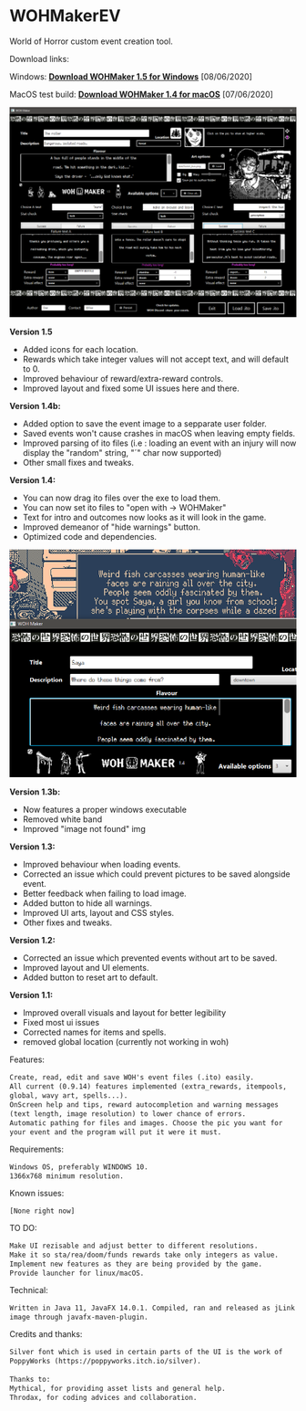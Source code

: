 # WOHMakerEV

World of Horror custom event creation tool.

Download links: 

Windows: <b>[Download WOHMaker 1.5 for Windows](WOHMaker1.5.zip?raw=true)</b> [08/06/2020]

MacOS test build: <b>[Download WOHMaker 1.4 for macOS](WOHMaker1.4%20macOS%20bundled%20JRE.zip?raw=true)</b> [07/06/2020]

![wohmakert](wohmaker.png)

**Version 1.5**
- Added icons for each location.
- Rewards which take integer values will not accept text, and will default to 0.
- Improved behaviour of reward/extra-reward controls.
- Improved layout and fixed some UI issues here and there.

**Version 1.4b:**
- Added option to save the event image to a sepparate user folder.
- Saved events won't cause crashes in macOS when leaving empty fields.
- Improved parsing of ito files (i.e : loading an event with an injury will now display the "random" string, "´" char now supported)
- Other small fixes and tweaks.

**Version 1.4:**
- You can now drag ito files over the exe to load them.
- You can now set ito files to "open with -> WOHMaker" 
- Text for intro and outcomes now looks as it will look in the game.
- Improved demeanor of "hide warnings" button.
- Optimized code and dependencies.

![wohmakert](wohmakerb.png)

**Version 1.3b:**
- Now features a proper windows executable
- Removed white band
- Improved "image not found" img

**Version 1.3:**
- Improved behaviour when loading events.
- Corrected an issue which could prevent pictures to be saved alongside event.
- Better feedback when failing to load image.
- Added button to hide all warnings.
- Improved UI arts, layout and CSS styles.
- Other fixes and tweaks.

**Version 1.2:**
- Corrected an issue which prevented events without art to be saved.
- Improved layout and UI elements.
- Added button to reset art to default.

**Version 1.1:**
- Improved overall visuals and layout for better legibility
- Fixed most ui issues
- Corrected names for items and spells.
- removed global location (currently not working in woh)



Features:

    Create, read, edit and save WOH's event files (.ito) easily.
    All current (0.9.14) features implemented (extra_rewards, itempools, global, wavy art, spells...).
    OnScreen help and tips, reward autocompletion and warning messages (text length, image resolution) to lower chance of errors.
    Automatic pathing for files and images. Choose the pic you want for your event and the program will put it were it must.

Requirements:

    Windows OS, preferably WINDOWS 10.
    1366x768 minimum resolution.

Known issues:

    [None right now]
    
TO DO:
    
    Make UI rezisable and adjust better to different resolutions.
    Make it so sta/rea/doom/funds rewards take only integers as value.
    Implement new features as they are being provided by the game.
    Provide launcher for linux/macOS.

Technical:
    
    Written in Java 11, JavaFX 14.0.1. Compiled, ran and released as jLink image through javafx-maven-plugin.

Credits and thanks:

    Silver font which is used in certain parts of the UI is the work of PoppyWorks (https://poppyworks.itch.io/silver).

    Thanks to: 
    Mythical, for providing asset lists and general help.
    Throdax, for coding advices and collaboration.

